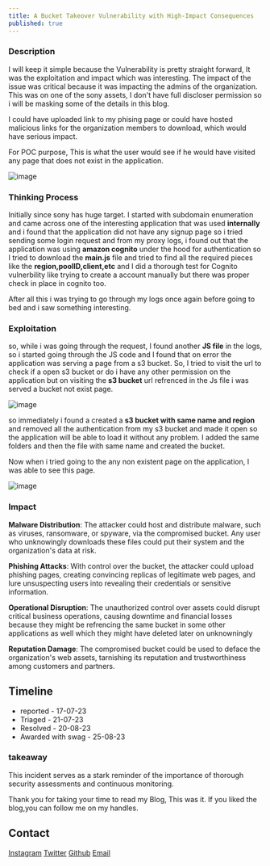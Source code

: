 ```yaml
---
title: A Bucket Takeover Vulnerability with High-Impact Consequences
published: true
---
```


### Description
I will keep it simple because the Vulnerability is pretty straight forward, It was the exploitation and impact which was interesting. The impact of the issue was critical because it was impacting the admins of the organization. This was on one of the sony assets, I don't have full discloser permission so i will be masking some of the details in this blog.

I could have uploaded link to my phising page or could have hosted malicious links for the organization members to download, which would have serious impact.

For POC purpose, This is what the user would see if he would have visited any page that does not exist in the application.

![image](https://github.com/Manikeshhhh/Manikeshhhh.github.io/assets/88855149/4cd84816-05c7-4f39-81d2-67759b739659)



### Thinking Process 

Initially since sony has huge target. I started with subdomain enumeration and came across one of the interesting application that was used **internally** and i found that the application did not have any signup page so i tried sending some login request and from my proxy logs, i found out that the application was using **amazon cognito** under the hood for authentication so I tried to download the **main.js** file and tried to find all the required pieces like the **region,poolID,client,etc** and I did a thorough test for Cognito vulnerbility like trying to create a account manually but there was proper check in place in cognito too.

After all this i was trying to go through my logs once again before going to bed and i saw something interesting.

### Exploitation

so, while i was going through the request, I found another **JS file** in the logs, so i started going through the JS code and I found that on error the application was serving a page from a s3 bucket. So, I tried to visit the url to check if a open s3 bucket or do i have any other permission on the application but on visiting the **s3 bucket** url refrenced in the Js file i was served a bucket not exist page.

![image](https://github.com/Manikeshhhh/Manikeshhhh.github.io/assets/88855149/30c51a72-11d7-4471-a545-02101329b494)

so immediately i found a created a **s3 bucket with same name and region** and removed all the authentication from my s3 bucket and made it open so the application will be able to load it without any problem. I added the same folders and then the file with same name and created the bucket.

Now when i tried going to the any non existent page on the application, I was able to see this page.

![image](https://github.com/Manikeshhhh/Manikeshhhh.github.io/assets/88855149/b801ed8a-a829-46ab-acfc-d26d1038c74a)




### Impact 

 **Malware Distribution**: The attacker could host and distribute malware, such as viruses, ransomware, or spyware, via the compromised bucket. Any user who unknowingly downloads these files could put their system and the organization's data at risk.

  **Phishing Attacks**: With control over the bucket, the attacker could upload phishing pages, creating convincing replicas of legitimate web pages, and lure unsuspecting users into revealing their credentials or sensitive information.


 **Operational Disruption**: The unauthorized control over assets could disrupt critical business operations, causing downtime and financial losses because they might be refrencing the same bucket in some other applications as well which they might have deleted later on unknowningly 

**Reputation Damage**: The compromised bucket could be used to deface the organization's web assets, tarnishing its reputation and trustworthiness among customers and partners.



## Timeline

- reported -  17-07-23
- Triaged  -  21-07-23
- Resolved -  20-08-23
- Awarded with swag -  25-08-23

### takeaway 
This incident serves as a stark reminder of the importance of thorough security assessments and continuous monitoring. 


Thank you for taking your time to read my Blog,
This was it. If you liked the blog,you can follow me on my handles.



## Contact 
[Instagram](https://www.instagram.com/manikeshh/)  [Twitter](https://twitter.com/X71n0/)  [Github](https://github.com/Manikeshhhh)
[Email](offsecmanikesh@gmail.com)
